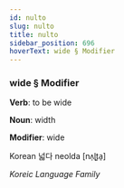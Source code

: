 ```yaml
---
id: nulto
slug: nulto
title: nulto
sidebar_position: 696
hoverText: wide § Modifier
---
```


### wide § Modifier

**Verb**: to be wide

**Noun**: width

**Modifier**: wide

Korean 넓다 neolda [nʌ̹ɭt͈a̠]

*Koreic Language Family*